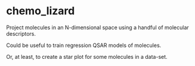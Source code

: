# chemo_lizard

Project molecules in an N-dimensional space using a handful of
molecular descriptors.

Could be useful to train regression QSAR models of molecules.

Or, at least, to create a star plot for some molecules in a data-set.
